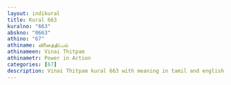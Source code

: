```yaml
---
layout: indikural
title: Kural 663
kuralno: "663"
abskno: "0663"
athino: "67"
athiname: வினைத்திட்பம்
athinameen: Vinai Thitpam
athinametr: Power in Action
categories: [67]
description: Vinai Thitpam kural 663 with meaning in tamil and english 
---
```



